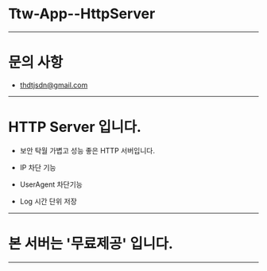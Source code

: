 # Ttw-App--HttpServer

---

# 문의 사항

- thdtjsdn@gmail.com

---

# HTTP Server 입니다.

- 보안 탁월 가볍고 성능 좋은 HTTP 서버입니다.

- IP 차단 기능
- UserAgent 차단기능
- Log 시간 단위 저장

---

# 본 서버는 '무료제공' 입니다.

---